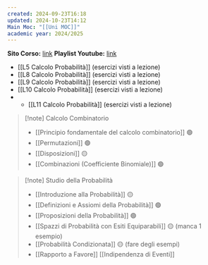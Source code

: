 ```yaml
---
created: 2024-09-23T16:18
updated: 2024-10-23T14:12
Main Moc: "[[Uni MOC]]"
academic year: 2024/2025
---
```

**Sito Corso:** [link](https://drive.google.com/drive/folders/1ger_KNOx4Uk9rszz_T9U1EYD20dfiVc6)
**Playlist Youtube:** [link](https://www.youtube.com/watch?v=Q8un3ma7UVw&list=PL056CC710F7E17321&index=2)

- [[L5 Calcolo Probabilità]] (esercizi visti a lezione)
- [[L8 Calcolo Probabilità]] (esercizi visti a lezione)
- [[L9 Calcolo Probabilità]] (esercizi visti a lezione)
- [[L10 Calcolo Probabilità]] (esercizi visti a lezione)
- - [[L11 Calcolo Probabilità]] (esercizi visti a lezione)


>[!note] Calcolo Combinatorio
>- [[Principio fondamentale del calcolo combinatorio]] 🟢
>- [[Permutazioni]] 🟢
>- [[Disposizioni]] 🟡
>- [[Combinazioni (Coefficiente Binomiale)]] 🟢

>[!note] Studio della Probabilità
>- [[Introduzione alla Probabilità]] 🟡
>- [[Definizioni e Assiomi della Probabilità]] 🟢
>- [[Proposizioni della Probabilità]] 🟢
>- [[Spazzi di Probabilità con Esiti Equiparabili]] 🟡 (manca 1 esempio)
>- [[Probabilità Condizionata]] 🟡 (fare degli esempi)
>- [[Rapporto a Favore]]
>  [[Indipendenza di Eventi]]

